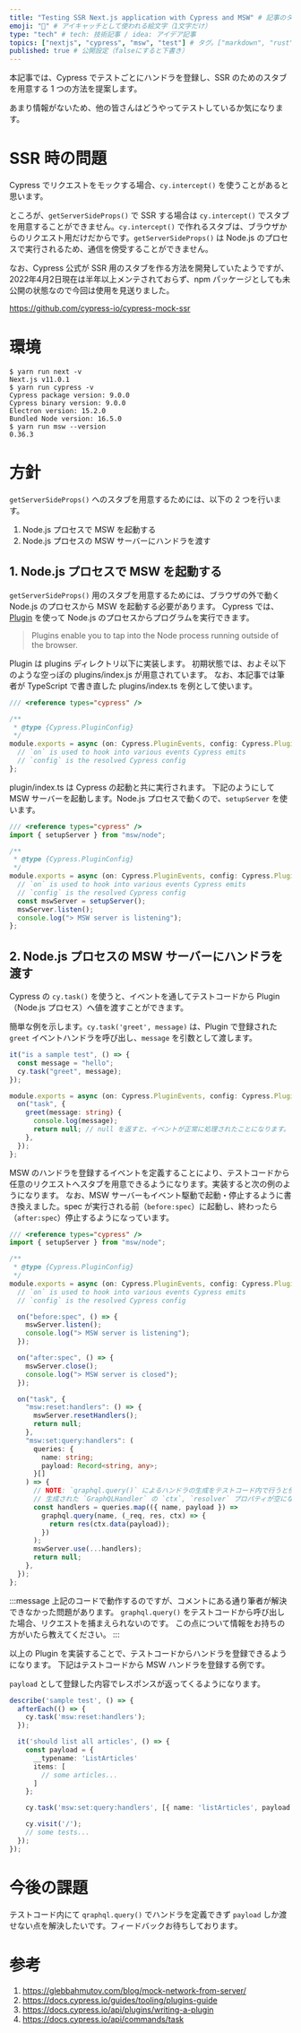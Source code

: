 ```yaml
---
title: "Testing SSR Next.js application with Cypress and MSW" # 記事のタイトル
emoji: "🍏" # アイキャッチとして使われる絵文字（1文字だけ）
type: "tech" # tech: 技術記事 / idea: アイデア記事
topics: ["nextjs", "cypress", "msw", "test"] # タグ。["markdown", "rust", "aws"]のように指定する
published: true # 公開設定（falseにすると下書き）
---
```


本記事では、Cypress でテストごとにハンドラを登録し、SSR のためのスタブを用意する 1 つの方法を提案します。

あまり情報がないため、他の皆さんはどうやってテストしているか気になります。

# SSR 時の問題

Cypress でリクエストをモックする場合、`cy.intercept()` を使うことがあると思います。

ところが、`getServerSideProps()` で SSR する場合は `cy.intercept()` でスタブを用意することができません。`cy.intercept()` で作れるスタブは、ブラウザからのリクエスト用だけだからです。`getServerSideProps()` は Node.js のプロセスで実行されるため、通信を傍受することができません。


なお、Cypress 公式が SSR 用のスタブを作る方法を開発していたようですが、2022年4月2日現在は半年以上メンテされておらず、npm パッケージとしても未公開の状態なので今回は使用を見送りました。

https://github.com/cypress-io/cypress-mock-ssr

# 環境

```
$ yarn run next -v
Next.js v11.0.1
$ yarn run cypress -v
Cypress package version: 9.0.0
Cypress binary version: 9.0.0
Electron version: 15.2.0
Bundled Node version: 16.5.0
$ yarn run msw --version
0.36.3
```

# 方針

`getServerSideProps()` へのスタブを用意するためには、以下の 2 つを行います。

1. Node.js プロセスで MSW を起動する
2. Node.js プロセスの MSW サーバーにハンドラを渡す

## 1. Node.js プロセスで MSW を起動する

`getServerSideProps()` 用のスタブを用意するためには、ブラウザの外で動く Node.js のプロセスから MSW を起動する必要があります。 Cypress では、[Plugin](https://docs.cypress.io/guides/tooling/plugins-guide) を使って Node.js のプロセスからプログラムを実行できます。

> Plugins enable you to tap into the Node process running outside of the browser.

Plugin は plugins ディレクトリ以下に実装します。 初期状態では、およそ以下のような空っぽの plugins/index.js が用意されています。
なお、本記事では筆者が TypeScript で書き直した plugins/index.ts を例として使います。

```typescript:plugin/index.ts
/// <reference types="cypress" />

/**
 * @type {Cypress.PluginConfig}
 */
module.exports = async (on: Cypress.PluginEvents, config: Cypress.PluginConfigOptions) => {
  // `on` is used to hook into various events Cypress emits
  // `config` is the resolved Cypress config
};
```

plugin/index.ts は Cypress の起動と共に実行されます。
下記のようにして MSW サーバーを起動します。Node.js プロセスで動くので、`setupServer` を使います。

```typescript:plugin/index.ts
/// <reference types="cypress" />
import { setupServer } from "msw/node";

/**
 * @type {Cypress.PluginConfig}
 */
module.exports = async (on: Cypress.PluginEvents, config: Cypress.PluginConfigOptions) => {
  // `on` is used to hook into various events Cypress emits
  // `config` is the resolved Cypress config
  const mswServer = setupServer();
  mswServer.listen();
  console.log("> MSW server is listening");
};
```

## 2. Node.js プロセスの MSW サーバーにハンドラを渡す

Cypress の `cy.task()` を使うと、イベントを通してテストコードから Plugin（Node.js プロセス）へ値を渡すことができます。

簡単な例を示します。`cy.task('greet', message)` は、Plugin で登録された `greet` イベントハンドラを呼び出し、`message` を引数として渡します。

```typescript:sample.test.ts
it("is a sample test", () => {
  const message = "hello";
  cy.task("greet", message);
});
```

```typescript:plugin/greet.ts
module.exports = async (on: Cypress.PluginEvents, config: Cypress.PluginConfigOptions) => {
  on("task", {
    greet(message: string) {
      console.log(message);
      return null; // null を返すと、イベントが正常に処理されたことになります。
    },
  });
};
```

MSW のハンドラを登録するイベントを定義することにより、テストコードから任意のリクエストへスタブを用意できるようになります。実装すると次の例のようになります。
なお、MSW サーバーもイベント駆動で起動・停止するように書き換えました。spec が実行される前（`before:spec`）に起動し、終わったら（`after:spec`）停止するようになっています。

```typescript:plugin/index.ts
/// <reference types="cypress" />
import { setupServer } from "msw/node";

/**
 * @type {Cypress.PluginConfig}
 */
module.exports = async (on: Cypress.PluginEvents, config: Cypress.PluginConfigOptions) => {
  // `on` is used to hook into various events Cypress emits
  // `config` is the resolved Cypress config

  on("before:spec", () => {
    mswServer.listen();
    console.log("> MSW server is listening");
  });

  on("after:spec", () => {
    mswServer.close();
    console.log("> MSW server is closed");
  });

  on("task", {
    "msw:reset:handlers": () => {
      mswServer.resetHandlers();
      return null;
    },
    "msw:set:query:handlers": (
      queries: {
        name: string;
        payload: Record<string, any>;
      }[]
    ) => {
      // NOTE: `qraphql.query()` によるハンドラの生成をテストコード内で行うと傍受できない。
      // 生成された `GraphQLHandler` の `ctx`, `resolver` プロパティが空になってしまう。
      const handlers = queries.map(({ name, payload }) =>
        graphql.query(name, (_req, res, ctx) => {
          return res(ctx.data(payload));
        })
      );
      mswServer.use(...handlers);
      return null;
    },
  });
};
```

:::message
上記のコードで動作するのですが、コメントにある通り筆者が解決できなかった問題があります。 `graphql.query()` をテストコードから呼び出した場合、リクエストを捕まえられないのです。 
この点について情報をお持ちの方がいたら教えてください。
:::

以上の Plugin を実装することで、テストコードからハンドラを登録できるようになります。
下記はテストコードから MSW ハンドラを登録する例です。

`payload` として登録した内容でレスポンスが返ってくるようになります。

```typescript:sample.test.ts
describe('sample test', () => {
  afterEach(() => {
    cy.task('msw:reset:handlers');
  });

  it('should list all articles', () => {
    const payload = {
      __typename: 'ListArticles'
      items: [
        // some articles...
      ]
    };

    cy.task('msw:set:query:handlers', [{ name: 'listArticles', payload }]);

    cy.visit('/');
    // some tests...
  });
});
```

# 今後の課題

テストコード内にて `qraphql.query()` でハンドラを定義できず `payload` しか渡せない点を解決したいです。フィードバックお待ちしております。

# 参考

1. https://glebbahmutov.com/blog/mock-network-from-server/
2. https://docs.cypress.io/guides/tooling/plugins-guide
3. https://docs.cypress.io/api/plugins/writing-a-plugin
4. https://docs.cypress.io/api/commands/task
